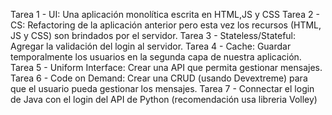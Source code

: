 Tarea 1 - UI:  Una aplicación monolítica escrita en HTML,JS y CSS
Tarea 2 - CS: Refactoring de la aplicación anterior pero esta vez los recursos (HTML, JS y CSS) son brindados por el servidor.
Tarea 3 - Stateless/Stateful:  Agregar la validación del login al servidor.
Tarea 4 - Cache:  Guardar temporalmente los usuarios en la segunda capa de nuestra aplicación.
Tarea 5 - Uniform Interface: Crear una API que permita gestionar mensajes.
Tarea 6 - Code on Demand:  Crear una CRUD (usando Devextreme) para que el usuario pueda gestionar los mensajes.
Tarea 7 - Connectar el login de Java con el login del API de Python (recomendación usa libreria Volley)
